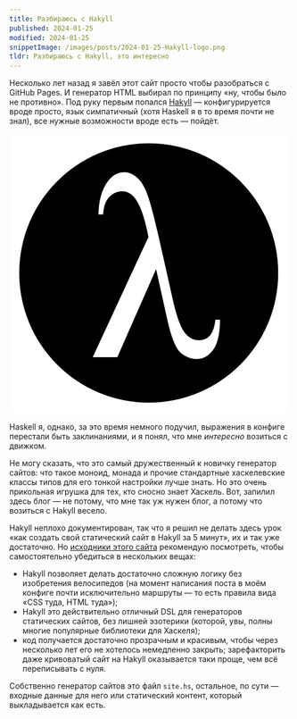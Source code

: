 ```yaml
---
title: Разбираюсь с Hakyll
published: 2024-01-25
modified: 2024-01-25
snippetImage: /images/posts/2024-01-25-Hakyll-logo.png
tldr: Разбираюсь с Hakyll, это интересно
---
```


Несколько лет назад я завёл этот сайт просто чтобы разобраться с GitHub Pages. И генератор HTML выбирал по принципу «ну, чтобы было не противно». Под руку первым попался [Hakyll](https://jaspervdj.be/hakyll/) — конфигурируется вроде просто, язык симпатичный (хотя Haskell я в то время почти не знал), все нужные возможности вроде есть — пойдёт.

![Логотип Hakyll](/images/posts/2024-01-25-Hakyll-logo.png)

Haskell я, однако, за это время немного подучил, выражения в конфиге перестали быть заклинаниями, и я понял, что мне _интересно_ возиться с движком.

Не могу сказать, что это самый дружественный к новичку генератор сайтов: что такое моноид, монада и прочие стандартные хаскелевские классы типов для его тонкой настройки лучше знать. Но это очень прикольная игрушка для тех, кто сносно знает Хаскель. Вот, запилил здесь блог — не потому, что мне так уж нужен блог, а потому что возиться с Hakyll весело.

Hakyll неплохо документирован, так что я решил не делать здесь урок «как создать свой статический сайт в Hakyll за 5 минут», их и так уже достаточно. Но [исходники этого сайта](https://github.com/yashrk/yashrk.github.io-hakyll) рекомендую посмотреть, чтобы самостоятельно убедиться в нескольких вещах:

- Hakyll позволяет делать достаточно сложную логику без изобретения велосипедов (на момент написания поста в моём конфиге почти исключительно маршруты — то есть правила вида «CSS туда, HTML туда»);
- Hakyll это действительно отличный DSL для генераторов статических сайтов, без лишней эзотерики (которой, увы, полны многие популярные библиотеки для Хаскеля);
- код получается достаточно прозрачным и красивым, чтобы через несколько лет его не хотелось немедленно закрыть; зарефакторить даже кривоватый сайт на Hakyll оказывается таки проще, чем всё переписывать с нуля.

Собственно генератор сайтов это файл `site.hs`, остальное, по сути — входные данные для него или статический контент, который выкладывается как есть.
